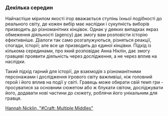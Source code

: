### Декілька середин

Найчастіше мірилом якості ігор вважається ступінь їхньої подібності до реального світу, де кожен вибір має наслідки і сукупність виборів призводить до різноманітних кінцівок. Однак у деяких випадках якраз обмеження діяльності (agency) дає змогу вам розповісти історію ефективніше. Діалоги так само розгалужуються, різняться реакції, спогади, історії; але все це призводить до єдиної кінцівки. Підхід із кількома серединами, про який розповідає Анна Ніклін, дає змогу гравцеві проявити діяльність через дослідження, а не через вплив на наслідки. 

Такий підхід гарний для історії, де взаємодія з різноманітними персонажами і дослідження ігрового світу важливіші, ніж головний герой і його вплив на події у світі. Гравець може обирати свій темп гри - просуватися за основним сюжетом або ж блукати світом, досліджувати його, додавати нові частини до сюжету, роблячи його унікальним для гравця.

[Hannah Nicklin, "#Craft: Multiple Middles"](https://gutefabrik.com/craft-multiple-middles/)
